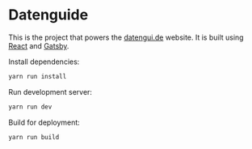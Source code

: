 # Datenguide

This is the project that powers the [datengui.de](http://datengui.de) website. It is built using [React](https://reactjs.org/) and [Gatsby](https://www.gatsbyjs.org/).

Install dependencies:

```sh
yarn run install
```

Run development server:

```sh
yarn run dev
```

Build for deployment:

```sh
yarn run build
```
